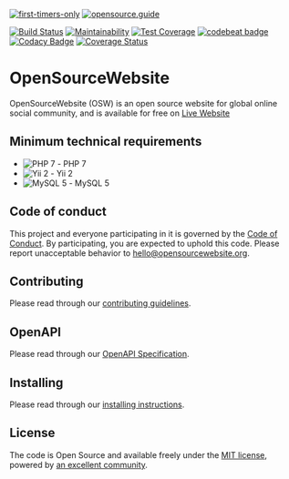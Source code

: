 [![first-timers-only](https://img.shields.io/badge/first--timers--only-friendly-blue.svg?style=flat-square)](https://www.firsttimersonly.com)
[![opensource.guide](https://img.shields.io/badge/opensource.guide-friendly-blue.svg?style=flat-square)](https://opensource.guide)

[![Build Status](https://travis-ci.org/opensourcewebsite-org/opensourcewebsite-org.svg?branch=master)](https://travis-ci.org/opensourcewebsite-org/opensourcewebsite-org)
[![Maintainability](https://api.codeclimate.com/v1/badges/589055a81b82d015acb8/maintainability)](https://codeclimate.com/github/opensourcewebsite-org/opensourcewebsite-org/maintainability)
[![Test Coverage](https://api.codeclimate.com/v1/badges/589055a81b82d015acb8/test_coverage)](https://codeclimate.com/github/opensourcewebsite-org/opensourcewebsite-org/test_coverage)
[![codebeat badge](https://codebeat.co/badges/c69e6f2a-e6f6-4a50-b5aa-9003cdae23c2)](https://codebeat.co/projects/github-com-opensourcewebsite-org-opensourcewebsite-org-master)
[![Codacy Badge](https://api.codacy.com/project/badge/Grade/57dd3bf9231140b0becfd702b84e8483)](https://www.codacy.com/app/opensourcewebsite-org/opensourcewebsite-org)
[![Coverage Status](https://coveralls.io/repos/github/opensourcewebsite-org/opensourcewebsite-org/badge.svg?branch=master)](https://coveralls.io/github/opensourcewebsite-org/opensourcewebsite-org?branch=master)

# OpenSourceWebsite

OpenSourceWebsite (OSW) is an open source website for global online social community, and is available for free on [Live Website](https://opensourcewebsite.org)

## Minimum technical requirements

- ![PHP 7](https://img.shields.io/badge/Powered_by-PHP-green.svg?style=flat) - PHP 7
- ![Yii 2](https://img.shields.io/badge/Powered_by-Yii_Framework-green.svg?style=flat) - Yii 2
- ![MySQL 5](https://img.shields.io/badge/Powered_by-MySQL-green.svg?style=flat) - MySQL 5

## Code of conduct

This project and everyone participating in it is governed by the [Code of Conduct](CODE_OF_CONDUCT.md). By participating, you are expected to uphold this code. Please report unacceptable behavior to [hello@opensourcewebsite.org](mailto:hello@opensourcewebsite.org).

## Contributing

Please read through our [contributing guidelines](CONTRIBUTING.md).

## OpenAPI

Please read through our [OpenAPI Specification](OPENAPI.md).

## Installing

Please read through our [installing instructions](INSTALL.md).

## License

The code is Open Source and available freely under the [MIT license](LICENSE.md), powered by [an excellent community](https://github.com/opensourcewebsite-org/opensourcewebsite-org/graphs/contributors).

